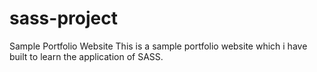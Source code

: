 # sass-project
Sample Portfolio Website
This is a sample portfolio website which i have built to learn the application of SASS.
